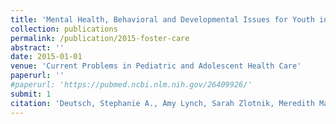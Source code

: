 ```yaml
---
title: 'Mental Health, Behavioral and Developmental Issues for Youth in Foster Care'
collection: publications
permalink: /publication/2015-foster-care
abstract: ''
date: 2015-01-01
venue: 'Current Problems in Pediatric and Adolescent Health Care'
paperurl: ''
#paperurl: 'https://pubmed.ncbi.nlm.nih.gov/26409926/'
submit: 1
citation: 'Deutsch, Stephanie A., Amy Lynch, Sarah Zlotnik, Meredith Matone, Amanda Kreider, and Kathleen Noonan. 2015. &quot;Mental Health, Behavioral and Developmental Issues for Youth in Foster Care.&quot; <i>Current Problems in Pediatric and Adolescent Health Care</i> 45 (10): 292–97.'
---
```




